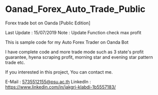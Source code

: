 # Oanad_Forex_Auto_Trade_Public
Forex trade bot on Oanda [Public Edition]

 Last Update : 15/07/2019
 Note : Update Function check max profit

 This is sample code for my Auto Forex Trader on Oanda Bot


 I have complete code and more trade mode such as 3 state's profit guarantee,
 hyena scraping profit, morning star and evening star pattern trade etc.


 If you interested in this project, You can contact me.


 E-Mail : 5735512155@psu.ac.th
 LinkedIn : https://www.linkedin.com/in/jakgri-klabdi-1b5557183/
